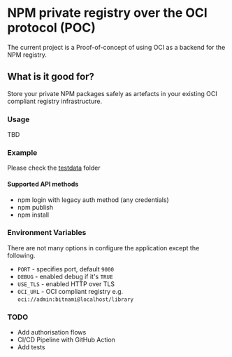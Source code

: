 
# NPM private registry over the OCI protocol (POC)

The current project is a Proof-of-concept of using OCI as a backend for the NPM registry.


## What is it good for?

Store your private NPM packages safely as artefacts in your existing OCI compliant registry infrastructure.

### Usage

TBD

### Example

Please check the [testdata](testdata) folder

#### Supported API methods

* npm login with legacy auth method (any credentials)
* npm publish
* npm install

### Environment Variables

There are not many options in configure the application except the following.

* `PORT` - specifies port, default `9000`
* `DEBUG` - enabled debug if it's `TRUE`
* `USE_TLS` - enabled HTTP over TLS
* `OCI_URL` - OCI compliant registry e.g. `oci://admin:bitnami@localhost/library`
### TODO

* Add authorisation flows
* CI/CD Pipeline with GitHub Action
* Add tests
